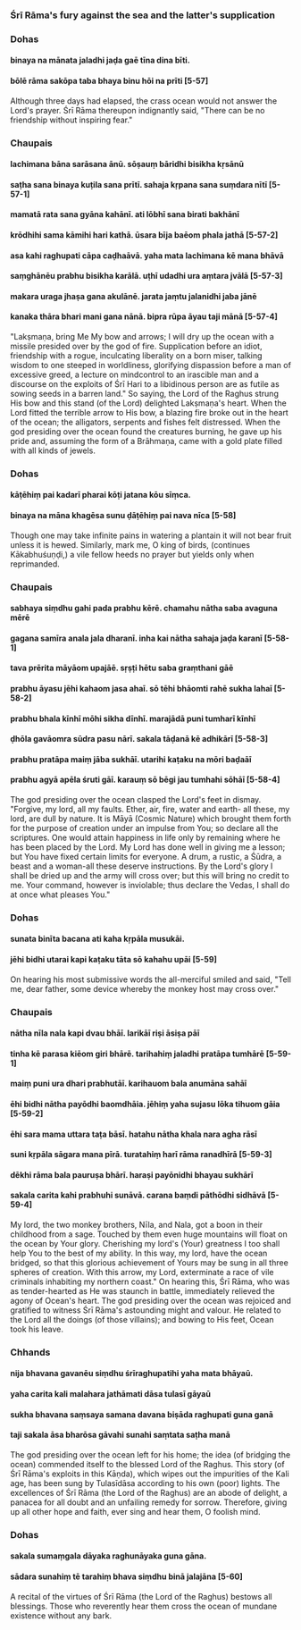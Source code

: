 ### Śrī Rāma's fury against the sea and the latter's supplication

### Dohas

#### binaya na mānata jaladhi jaḍa gaē tīna dina bīti.
#### bōlē rāma sakōpa taba bhaya binu hōi na prīti [5-57]

Although three days had elapsed, the crass ocean would not answer the Lord's prayer. Śrī Rāma thereupon indignantly said, "There can be no friendship without inspiring fear."

### Chaupais

#### lachimana bāna sarāsana ānū. sōṣauṃ bāridhi bisikha kṛsānū
#### saṭha sana binaya kuṭila sana prītī. sahaja kṛpana sana suṃdara nītī [5-57-1]
#### mamatā rata sana gyāna kahānī. ati lōbhī sana birati bakhānī
#### krōdhihi sama kāmihi hari kathā. ūsara bīja baēom phala jathā [5-57-2]
#### asa kahi raghupati cāpa caḍhaāvā. yaha mata lachimana kē mana bhāvā
#### saṃghānēu prabhu bisikha karālā. uṭhī udadhi ura aṃtara jvālā [5-57-3]
#### makara uraga jhaṣa gana akulānē. jarata jaṃtu jalanidhi jaba jānē
#### kanaka thāra bhari mani gana nānā. bipra rūpa āyau taji mānā [5-57-4]

"Lakṣmaṇa, bring Me My bow and arrows; I will dry up the ocean with a missile presided over by the god of fire. Supplication before an idiot, friendship with a rogue, inculcating liberality on a born miser, talking wisdom to one steeped in worldliness, glorifying dispassion before a man of excessive greed, a lecture on mindcontrol to an irascible man and a discourse on the exploits of Śrī Hari to a libidinous person are as futile as sowing seeds in a barren land." So saying, the Lord of the Raghus strung His bow and this stand (of the Lord) delighted Lakṣmaṇa's heart. When the Lord fitted the terrible arrow to His bow, a blazing fire broke out in the heart of the ocean; the alligators, serpents and fishes felt distressed. When the god presiding over the ocean found the creatures burning, he gave up his pride and, assuming the form of a Brāhmaṇa, came with a gold plate filled with all kinds of jewels.

### Dohas

#### kāṭēhiṃ pai kadarī pharai kōṭi jatana kōu sīṃca.
#### binaya na māna khagēsa sunu ḍāṭēhiṃ pai nava nīca [5-58]

Though one may take infinite pains in watering a plantain it will not bear fruit unless it is hewed. Similarly, mark me, O king of birds, (continues Kākabhuśuṇḍi,) a vile fellow heeds no prayer but yields only when reprimanded.

### Chaupais

#### sabhaya siṃdhu gahi pada prabhu kērē. chamahu nātha saba avaguna mērē
#### gagana samīra anala jala dharanī. inha kai nātha sahaja jaḍa karanī [5-58-1]
#### tava prērita māyāom upajāē. sṛṣṭi hētu saba graṃthani gāē
#### prabhu āyasu jēhi kahaom jasa ahaī. sō tēhi bhāomti rahē sukha lahaī [5-58-2]
#### prabhu bhala kīnhī mōhi sikha dīnhī. marajādā puni tumharī kīnhī
#### ḍhōla gavāomra sūdra pasu nārī. sakala tāḍanā kē adhikārī [5-58-3]
#### prabhu pratāpa maiṃ jāba sukhāī. utarihi kaṭaku na mōri baḍaāī
#### prabhu agyā apēla śruti gāī. karauṃ sō bēgi jau tumhahi sōhāī [5-58-4]

The god presiding over the ocean clasped the Lord's feet in dismay. "Forgive, my lord, all my faults. Ether, air, fire, water and earth- all these, my lord, are dull by nature. It is Māyā (Cosmic Nature) which brought them forth for the purpose of creation under an impulse from You; so declare all the scriptures. One would attain happiness in life only by remaining where he has been placed by the Lord. My Lord has done well in giving me a lesson; but You have fixed certain limits for everyone. A drum, a rustic, a Śūdra, a beast and a woman-all these deserve instructions. By the Lord's glory I shall be dried up and the army will cross over; but this will bring no credit to me. Your command, however is inviolable; thus declare the Vedas, I shall do at once what pleases You."

### Dohas

#### sunata binīta bacana ati kaha kṛpāla musukāi.
#### jēhi bidhi utarai kapi kaṭaku tāta sō kahahu upāi [5-59]

On hearing his most submissive words the all-merciful smiled and said, "Tell me, dear father, some device whereby the monkey host may cross over."

### Chaupais

#### nātha nīla nala kapi dvau bhāī. larikāī riṣi āsiṣa pāī
#### tinha kē parasa kiēom giri bhārē. tarihahiṃ jaladhi pratāpa tumhārē [5-59-1]
#### maiṃ puni ura dhari prabhutāī. karihauom bala anumāna sahāī
#### ēhi bidhi nātha payōdhi baomdhāia. jēhiṃ yaha sujasu lōka tihuom gāia [5-59-2]
#### ēhi sara mama uttara taṭa bāsī. hatahu nātha khala nara agha rāsī
#### suni kṛpāla sāgara mana pīrā. turatahiṃ harī rāma ranadhīrā [5-59-3]
#### dēkhi rāma bala pauruṣa bhārī. haraṣi payōnidhi bhayau sukhārī
#### sakala carita kahi prabhuhi sunāvā. carana baṃdi pāthōdhi sidhāvā [5-59-4]

My lord, the two monkey brothers, Nīla, and Nala, got a boon in their childhood from a sage. Touched by them even huge mountains will float on the ocean by Your glory. Cherishing my lord's (Your) greatness I too shall help You to the best of my ability. In this way, my lord, have the ocean bridged, so that this glorious achievement of Yours may be sung in all three spheres of creation. With this arrow, my Lord, exterminate a race of vile criminals inhabiting my northern coast." On hearing this, Śrī Rāma, who was as tender-hearted as He was staunch in battle, immediately relieved the agony of Ocean's heart. The god presiding over the ocean was rejoiced and gratified to witness Śrī Rāma's astounding might and valour. He related to the Lord all the doings (of those villains); and bowing to His feet, Ocean took his leave.

### Chhands

#### nija bhavana gavanēu siṃdhu śrīraghupatihi yaha mata bhāyaū.
#### yaha carita kali malahara jathāmati dāsa tulasī gāyaū
#### sukha bhavana saṃsaya samana davana biṣāda raghupati guna ganā
#### taji sakala āsa bharōsa gāvahi sunahi saṃtata saṭha manā

The god presiding over the ocean left for his home; the idea (of bridging the ocean) commended itself to the blessed Lord of the Raghus. This story (of Śrī Rāma's exploits in this Kāṇda), which wipes out the impurities of the Kali age, has been sung by Tulasīdāsa according to his own (poor) lights. The excellences of Śrī Rāma (the Lord of the Raghus) are an abode of delight, a panacea for all doubt and an unfailing remedy for sorrow. Therefore, giving up all other hope and faith, ever sing and hear them, O foolish mind.

### Dohas

#### sakala sumaṃgala dāyaka raghunāyaka guna gāna.
#### sādara sunahiṃ tē tarahiṃ bhava siṃdhu binā jalajāna [5-60]

A recital of the virtues of Śrī Rāma (the Lord of the Raghus) bestows all blessings. Those who reverently hear them cross the ocean of mundane existence without any bark.